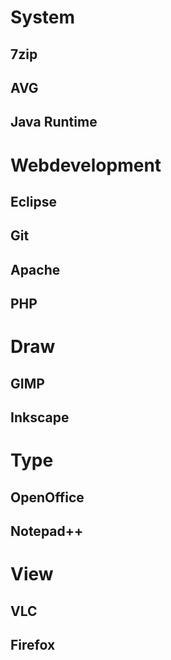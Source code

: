 System
======
## 7zip
## AVG
## Java Runtime

Webdevelopment
==============
## Eclipse
## Git
## Apache
## PHP

Draw
====
## GIMP
## Inkscape

Type
====
## OpenOffice
## Notepad++

View
====
## VLC
## Firefox
